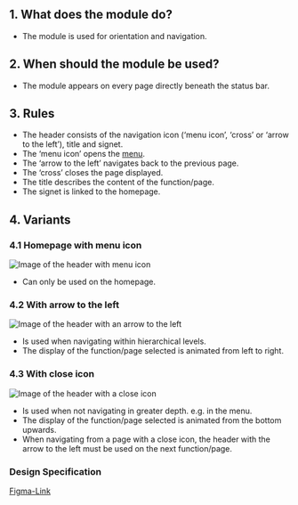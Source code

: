 ## 1. What does the module do?
*   The module is used for orientation and navigation.

## 2. When should the module be used?
*   The module appears on every page directly beneath the status bar.

## 3. Rules
*   The header consists of the navigation icon (‘menu icon’, ‘cross’ or ‘arrow to the left’), title and signet.
*   The ‘menu icon’ opens the [menu](https://digital.sbb.ch/en/mobile/modules/menu). 
*   The ‘arrow to the left’ navigates back to the previous page.
*   The ‘cross’ closes the page displayed.
*   The title describes the content of the function/page.
*   The signet is linked to the homepage.

## 4. Variants

<label class="switch" style="display:none"><input type="checkbox"><span class="slider round"></span></label>

### 4.1 Homepage with menu icon
![Image of the header with menu icon](https://raw.githubusercontent.com/sbb-design-systems/design-system-mobile-documentation/doku-update/documentation/header/images/MM01_Startseite.png 'class: image light')

*   Can only be used on the homepage. 

### 4.2 With arrow to the left
![Image of the header with an arrow to the left](https://raw.githubusercontent.com/sbb-design-systems/design-system-mobile-documentation/doku-update/documentation/header/images/MM01_Back.png 'class: image light')

*   Is used when navigating within hierarchical levels.
*   The display of the function/page selected is animated from left to right. 

### 4.3 With close icon
![Image of the header with a close icon](https://raw.githubusercontent.com/sbb-design-systems/design-system-mobile-documentation/doku-update/documentation/header/images/MM01_Close.png 'class: image light')

*   Is used when not navigating in greater depth. e.g. in the menu.
*   The display of the function/page selected is animated from the bottom upwards.
*   When navigating from a page with a close icon, the header with the arrow to the left must be used on the next function/page. 

### Design Specification
[Figma-Link](https://www.figma.com/file/WOtLIam1xwrqcgnAITsEhV/Design-System-Mobile?node-id=10%3A2260)